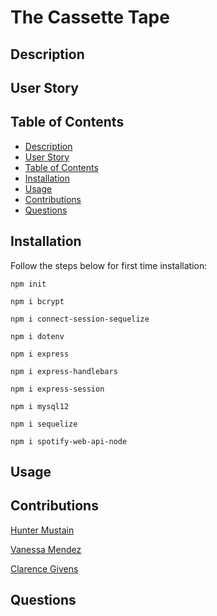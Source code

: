 # The Cassette Tape

## Description

## User Story

## Table of Contents
- [Description](#description)
- [User Story](#user-story)
- [Table of Contents](#table-of-contents)
- [Installation](#installation)
- [Usage](#usage)
- [Contributions](#contributions)
- [Questions](#questions)

## Installation

Follow the steps below for first time installation:

`npm init`

`npm i bcrypt`

`npm i connect-session-sequelize`

`npm i dotenv`

`npm i express`

`npm i express-handlebars`

`npm i express-session`

`npm i mysql12`

`npm i sequelize`

`npm i spotify-web-api-node`

## Usage

## Contributions
[Hunter Mustain](https://github.com/hmustain)

[Vanessa Mendez](https://github.com/VHS35)

[Clarence Givens](https://github.com/ThinkK1ng)

## Questions
